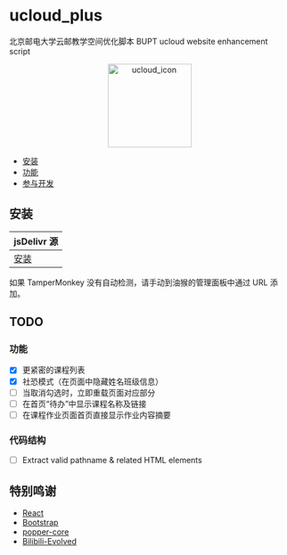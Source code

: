 # ucloud_plus

北京邮电大学云邮教学空间优化脚本
BUPT ucloud website enhancement script

<div align="center"><img id="ucloud_icon" width="150" alt="ucloud_icon" src="https://ucloud.bupt.edu.cn/favicon.ico"></div>


- [安装](#安装)
- [功能](doc/features/features.md)
- [参与开发](./docs/contribution.md)

## 安装

| jsDelivr 源                                                  |
| ------------------------------------------------------------ |
| [安装](https://fastly.jsdelivr.net/gh/5upernova-heng/ucloud_plus@master/dist/main.js) |

如果 TamperMonkey 没有自动检测，请手动到油猴的管理面板中通过 URL 添加。

## TODO

### 功能

- [x] 更紧密的课程列表
- [x] 社恐模式（在页面中隐藏姓名班级信息）
- [ ] 当取消勾选时，立即重载页面对应部分
- [ ] 在首页“待办”中显示课程名称及链接
- [ ] 在课程作业页面首页直接显示作业内容摘要

### 代码结构

- [ ] Extract valid pathname & related HTML elements


## 特别鸣谢

- [React](https://react.dev/)
- [Bootstrap](https://getbootstrap.com/)
- [popper-core](https://github.com/popperjs/popper-core)
- [Bilibili-Evolved](https://github.com/the1812/Bilibili-Evolved)
